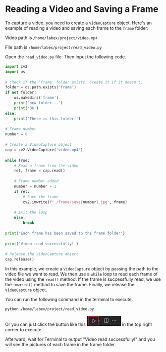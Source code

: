 # Reading a Video and Saving a Frame

To capture a video, you need to create a `VideoCapture` object. Here's an example of reading a video and saving each frame to the `frame` folder:

Video path is `/home/labex/project/video.mp4`

File path is `/home/labex/project/read_video.py`

Open the `read_video.py` file. Then input the following code.

```python
import cv2
import os

# Check if the 'frame' folder exists. Create it if it doesn't.
folder = os.path.exists('frame')
if not folder:
	os.makedirs('frame')
	print('new folder...')
	print('OK')
else:
	print('There is this folder!')

# Frame number
number = 0

# Create a VideoCapture object
cap = cv2.VideoCapture('video.mp4')

while True:
    # Read a frame from the video
    ret, frame = cap.read()

    # Frame number added
    number = number + 1
    if ret:
        # Save the frame
        cv2.imwrite(f"./frame/save{number}.jpg", frame)

    # Exit the loop
    else:
        break

print('Each frame has been saved to the frame folder')

print('Video read successfully!')

# Release the VideoCapture object
cap.release()
```

In this example, we create a `VideoCapture` object by passing the path to the video file we want to read. We then use a `while` loop to read each frame of the video using the `read()` method. If the frame is successfully read, we use the `imwrite()` method to save the frame. Finally, we release the `VideoCapture` object.

You can run the following command in the terminal to execute.

```bash
python /home/labex/project/read_video.py
```

Or you can just click the button like this ![Run Python File](./assets/run_python_file_button.jpg "Run Python File") in the top right corner to execute.

Afterward, wait for Terminal to output "Video read successfully!" and you will see the pictures of each frame in the frame folder.
